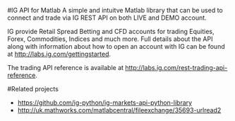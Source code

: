 #IG API for Matlab
A simple and intuitve Matlab library that can be used to connect and trade via IG REST API on both LIVE and DEMO account.

IG provide Retail Spread Betting and CFD accounts for trading Equities, Forex, Commodities, Indices and much more.
Full details about the API along with information about how to open an account with IG can be found at http://labs.ig.com/gettingstarted. 

The trading API reference is available at http://labs.ig.com/rest-trading-api-reference.

#Related projects
- https://github.com/ig-python/ig-markets-api-python-library
- http://uk.mathworks.com/matlabcentral/fileexchange/35693-urlread2


